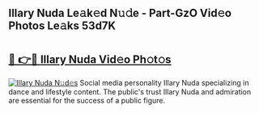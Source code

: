 ## Illary Nuda Le𝚊k𝚎d N𝚞𝚍e - Part-GzO Vid𝚎o Photos Le𝚊ks 53d7K

# <h2><a href="http://fbbtz0.evod.top/?m=Illary+Nuda">🔗 👉🔴 Illary Nuda Vid𝚎o Ph𝚘t𝚘s</a></h2>

[![Illary Nuda N𝚞d𝚎s](https://i.imgur.com/8V9OHl7.gif)](http://fbbtz0.evod.top/?m=Illary+Nuda)
Social media personality Illary Nuda specializing in dance and lifestyle content. The public's trust Illary Nuda and admiration are essential for the success of a public figure. 
